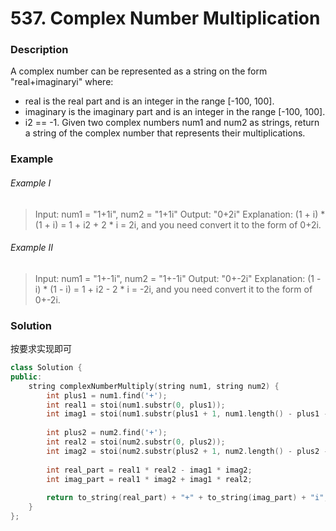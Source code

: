# 537. Complex Number Multiplication

### Description

A complex number can be represented as a string on the form "real+imaginaryi" where:

- real is the real part and is an integer in the range [-100, 100].
- imaginary is the imaginary part and is an integer in the range [-100, 100].
- i2 == -1.
Given two complex numbers num1 and num2 as strings, return a string of the complex number that represents their multiplications.

### Example

###### Example I

> Input: num1 = "1+1i", num2 = "1+1i"
> Output: "0+2i"
> Explanation: (1 + i) * (1 + i) = 1 + i2 + 2 * i = 2i, and you need convert it to the form of 0+2i.

###### Example II

> Input: num1 = "1+-1i", num2 = "1+-1i"
> Output: "0+-2i"
> Explanation: (1 - i) * (1 - i) = 1 + i2 - 2 * i = -2i, and you need convert it to the form of 0+-2i.

### Solution

按要求实现即可

```c++
class Solution {
public:
    string complexNumberMultiply(string num1, string num2) {
        int plus1 = num1.find('+');
        int real1 = stoi(num1.substr(0, plus1));
        int imag1 = stoi(num1.substr(plus1 + 1, num1.length() - plus1 - 2));
        
        int plus2 = num2.find('+');
        int real2 = stoi(num2.substr(0, plus2));
        int imag2 = stoi(num2.substr(plus2 + 1, num2.length() - plus2 - 2));
        
        int real_part = real1 * real2 - imag1 * imag2;
        int imag_part = real1 * imag2 + imag1 * real2;
        
        return to_string(real_part) + "+" + to_string(imag_part) + "i";
    }
};
```
